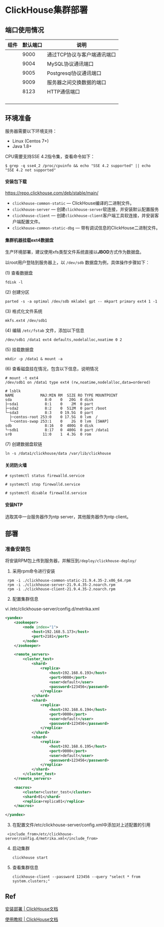 # ClickHouse集群部署

## 端口使用情况

| 组件 | 默认端口 | 说明                        |
| ---- | -------- | --------------------------- |
|      | 9000     | 通过TCP协议与客户端通讯端口 |
|      | 9004     | MySQL协议通讯端口           |
|      | 9005     | Postgresql协议通讯端口      |
|      | 9009     | 服务器之间交换数据的端口    |
|      | 8123     | HTTP通信端口                |
|      |          |                             |
|      |          |                             |
|      |          |                             |
|      |          |                             |

## 环境准备

服务器需要以下环境支持：

- Linux (Centos 7+)
- Java 1.8+

CPU需要支持SSE 4.2指令集，查看命令如下：

```
$ grep -q sse4_2 /proc/cpuinfo && echo "SSE 4.2 supported" || echo "SSE 4.2 not supported"
```

#### 安装包下载

https://repo.clickhouse.com/deb/stable/main/

- `clickhouse-common-static` — ClickHouse编译的二进制文件。
- `clickhouse-server` — 创建`clickhouse-server`软连接，并安装默认配置服务
- `clickhouse-client` — 创建`clickhouse-client`客户端工具软连接，并安装客户端配置文件。
- `clickhouse-common-static-dbg` — 带有调试信息的ClickHouse二进制文件。

#### 集群机器挂载ext4数据盘

生产环境部署，建议使用xfs类型文件系统直接以**JBOD**方式作为数据盘。

以root用户登陆到服务器上，以 `/dev/sdb` 数据盘为例，具体操作步骤如下：

(1)  查看数据盘

```shell
fdisk -l
```

(2)  创建分区

```shell
parted -s -a optimal /dev/sdb mklabel gpt -- mkpart primary ext4 1 -1
```

(3)  格式化文件系统

```shell
mkfs.ext4 /dev/sdb1
```

(4)  编辑 `/etc/fstab` 文件，添加以下信息

```shell
/dev/sdb1 /data1 ext4 defaults,nodelalloc,noatime 0 2
```

(5)  挂载数据盘

```shell
mkdir -p /data1 & mount -a
```

(6)  查看磁盘挂在情况，包含以下信息，说明情况

```shell
# mount -t ext4
/dev/sdb1 on /data1 type ext4 (rw,noatime,nodelalloc,data=ordered)

# lsblk
NAME            MAJ:MIN RM  SIZE RO TYPE MOUNTPOINT
sda               8:0    0   20G  0 disk
├─sda1            8:1    0    2M  0 part
├─sda2            8:2    0  512M  0 part /boot
└─sda3            8:3    0 19.5G  0 part
  ├─centos-root 253:0    0 17.5G  0 lvm  /
  └─centos-swap 253:1    0    2G  0 lvm  [SWAP]
sdb               8:16   0  400G  0 disk
└─sdb1            8:17   0  400G  0 part /data1
sr0              11:0    1  4.3G  0 rom
```

(7) 创建数据盘软链

``` shell
ln -s /data1/clickhouse/data /var/lib/clickhouse
```

#### 关闭防火墙

```shell
# systemctl status firewalld.service

# systemctl stop firewalld.service

# systemctl disable firewalld.service
```

#### 安装NTP

选取其中一台服务器作为ntp server，其他服务器作为ntp client。

## 部署

### 准备安装包

将安装RPM包上传到服务器，并解压到`/deploy/clickhouse-deploy/`

1. 采用rpm命令进行安装

```shell
 rpm -i ./clickhouse-common-static-21.9.4.35-2.x86_64.rpm  
 rpm -i ./clickhouse-server-21.9.4.35-2.noarch.rpm  
 rpm -i ./clickhouse-client-21.9.4.35-2.noarch.rpm  
```

2. 配置集群信息

vi /etc/clickhouse-server/config.d/metrika.xml

``` xml
<yandex>
    <zookeeper>
        <node index="1">
            <host>192.168.5.173</host>
            <port>2181</port>
        </node>
    </zookeeper>

    <remote_servers>
        <cluster_test>
            <shard>
                <replica>
                    <host>192.168.6.193</host>
                    <port>9000</port>
                    <user>default</user>
                    <password>123456</password>
                </replica>
            </shard>
            <shard>
                <replica>
                    <host>192.168.6.194</host>
                    <port>9000</port>
                    <user>default</user>
                    <password>123456</password>
                </replica>
            </shard>
            <shard>
                <replica>
                    <host>192.168.6.195</host>
                    <port>9000</port>
                    <user>default</user>
                    <password>123456</password>
                </replica>
            </shard>
        </cluster_test>
    </remote_servers>

    <macros>
        <cluster>cluster_test</cluster>
        <shard>01</shard>
        <replica>replica01</replica>
    </macros>

</yandex>
```

3. 在配置文件/etc/clickhouse-server/config.xml中添加对上述配置的引用

```
 <include_from>/etc/clickhouse-server/config.d/metrika.xml</include_from>
```

4. 启动集群

   ```
   clickhouse start
   ```

5. 查看集群信息

   ```shell
   clickhouse-client --password 123456 --query "select * from system.clusters;"
   ```

   

## Ref

[安装部署 | ClickHouse文档](https://clickhouse.com/docs/zh/getting-started/install/)

[使用教程 | ClickHouse文档](https://clickhouse.com/docs/zh/getting-started/tutorial/)



